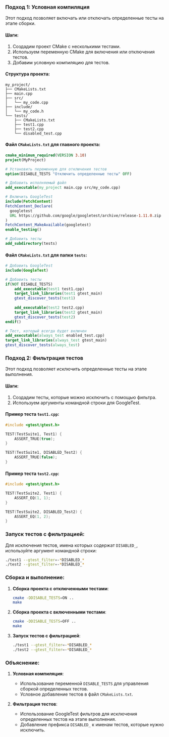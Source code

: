 ### Подход 1: Условная компиляция

Этот подход позволяет включать или отключать определенные тесты на этапе сборки.

#### Шаги:

1. Создадим проект CMake с несколькими тестами.
2. Используем переменную CMake для включения или отключения тестов.
3. Добавим условную компиляцию для тестов.

#### Структура проекта:

```
my_project/
├── CMakeLists.txt
├── main.cpp
├── src/
│   └── my_code.cpp
├── include/
│   └── my_code.h
└── tests/
    ├── CMakeLists.txt
    ├── test1.cpp
    ├── test2.cpp
    └── disabled_test.cpp
```

#### Файл `CMakeLists.txt` для главного проекта:

```cmake
cmake_minimum_required(VERSION 3.10)
project(MyProject)

# Установить переменную для отключения тестов
option(DISABLE_TESTS "Отключить определенные тесты" OFF)

# Добавить исполняемый файл
add_executable(my_project main.cpp src/my_code.cpp)

# Включить GoogleTest
include(FetchContent)
FetchContent_Declare(
  googletest
  URL https://github.com/google/googletest/archive/release-1.11.0.zip
)
FetchContent_MakeAvailable(googletest)
enable_testing()

# Добавить тесты
add_subdirectory(tests)
```

#### Файл `CMakeLists.txt` для папки `tests`:

```cmake
# Добавить GoogleTest
include(GoogleTest)

# Добавить тесты
if(NOT DISABLE_TESTS)
    add_executable(test1 test1.cpp)
    target_link_libraries(test1 gtest_main)
    gtest_discover_tests(test1)
    
    add_executable(test2 test2.cpp)
    target_link_libraries(test2 gtest_main)
    gtest_discover_tests(test2)
endif()

# Тест, который всегда будет включен
add_executable(always_test enabled_test.cpp)
target_link_libraries(always_test gtest_main)
gtest_discover_tests(always_test)
```

### Подход 2: Фильтрация тестов

Этот подход позволяет исключить определенные тесты на этапе выполнения.

#### Шаги:

1. Создадим тесты, которые можно исключить с помощью фильтра.
2. Используем аргументы командной строки для GoogleTest.

#### Пример теста `test1.cpp`:

```cpp
#include <gtest/gtest.h>

TEST(TestSuite1, Test1) {
    ASSERT_TRUE(true);
}

TEST(TestSuite1, DISABLED_Test2) {
    ASSERT_TRUE(false);
}
```

#### Пример теста `test2.cpp`:

```cpp
#include <gtest/gtest.h>

TEST(TestSuite2, Test1) {
    ASSERT_EQ(1, 1);
}

TEST(TestSuite2, DISABLED_Test2) {
    ASSERT_EQ(1, 2);
}
```

### Запуск тестов с фильтрацией:

Для исключения тестов, имена которых содержат `DISABLED_`, используйте аргумент командной строки:

```bash
./test1 --gtest_filter=-*DISABLED_*
./test2 --gtest_filter=-*DISABLED_*
```

### Сборка и выполнение:

1. **Сборка проекта с отключенными тестами**:
   ```bash
   cmake -DDISABLE_TESTS=ON ..
   make
   ```

2. **Сборка проекта с включенными тестами**:
   ```bash
   cmake -DDISABLE_TESTS=OFF ..
   make
   ```

3. **Запуск тестов с фильтрацией**:
   ```bash
   ./test1 --gtest_filter=-*DISABLED_*
   ./test2 --gtest_filter=-*DISABLED_*
   ```

### Объяснение:

1. **Условная компиляция**:
   - Использование переменной `DISABLE_TESTS` для управления сборкой определенных тестов.
   - Условное добавление тестов в файл `CMakeLists.txt`.

2. **Фильтрация тестов**:
   - Использование GoogleTest фильтров для исключения определенных тестов на этапе выполнения.
   - Добавление префикса `DISABLED_` к именам тестов, которые нужно исключить.
